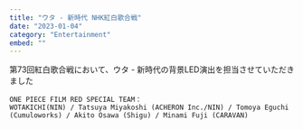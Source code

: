 ```yaml
---
title: "ウタ - 新時代 NHK紅白歌合戦"
date: "2023-01-04"
category: "Entertainment"
embed: ""
---
```


第73回紅白歌合戦において、ウタ - 新時代の背景LED演出を担当させていただきました

```plaintext
ONE PIECE FILM RED SPECIAL TEAM：
WOTAKICHI(NIN) / Tatsuya Miyakoshi (ACHERON Inc./NIN) / Tomoya Eguchi (Cumuloworks) / Akito Osawa (Shigu) / Minami Fuji (CARAVAN)
```
